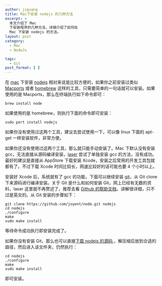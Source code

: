 ```yaml
---
author: jiguang
title: Mac下安装 nodejs 的几种方法
excerpt: >
  本文介绍了 Mac
  下安装程序的几种方法，详细介绍了如何在
  Mac 下安装 nodejs 的方法。
layout: post
category:
  - Mac
  - NodeJs

tags:
  - Git
post_format: [ ]
---
```

在 [mac][1] 下安装 [nodejs][2] 相对来说是比较方便的，如果你之前安装过类似 [Macports][3] 或者 [homebrew][4] 这样的工具，只需要简单的一句话就可以安装。如果使用的是 Macports，那么在终端执行如下命令即可：

    brew install node

如果使用的是 homebrew，则执行下面的命令即可安装：

    sudo port install nodejs

如果你没有使用过这两个工具，建议去尝试使用一下，可以像 linux 下面的 apt-get 一样安装软件，非常方便。

如果你还没有使用过这两个工具，那么就只能手动安装了。Mac 下默认没有安装 gcc，无法直接从源码编译安装，[laser][5] 尝试了单独安装 gcc 的方法，没有成功。最好的建议是直接从 AppStore 下载安装 Xcode，安装之后常用的开发工具包就都有了。不过下载 Xcode 时间比较长，网速比较好的话可能也要 4 个小时以上。

安装好 Xcode 后，系统就有了 gcc 的功能，下面可以继续安装 [git][6]，从 Git clone 下来源码进行编译安装。关于 Git 是什么和如何安装 Git，网上已经有无数的资料，laser 这里就不再赘述了，推荐去看 [Github 的帮助文档][7]，讲解很详细，只不过是英文的。从 Git 安装的步骤如下：

    git clone https://github.com/joyent/node.git nodejs
    cd nodejs
    ./configure
    make
    sudo make install

等待命令成功执行即安装完成了。

如果你没有安装 Git，那么也可以直接[下载 nodejs 的源码 ][8]，解压缩后放到合适的路径，然后进入该文件夹，仍然执行：

    cd nodejs
    ./configure
    make
    sudo make install

即可安装。

 [1]: http://jiguang.github.com/index.php/tag/mac/ "mac"
 [2]: http://jiguang.github.com/index.php/tag/nodejs-2/ "nodejs"
 [3]: http://www.macports.org/install.php
 [4]: http://mxcl.github.com/homebrew/
 [5]: http://jiguang.github.com "姬光"
 [6]: http://jiguang.github.com/index.php/tag/git/ "git"
 [7]: http://help.github.com/win-set-up-git/
 [8]: http://nodejs.org/#download